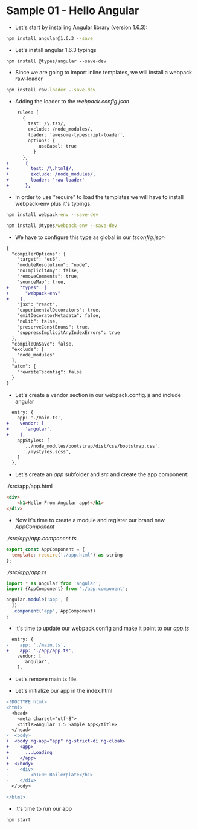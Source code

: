 # Sample 01 - Hello Angular

- Let's start by installing Angular library (version 1.6.3):

```cmd
npm install angular@1.6.3 --save
```

- Let's install angular 1.6.3 typings

```
npm install @types/angular --save-dev
```

- Since we are going to import inline templates, we will install a webpack raw-loader

```cmd
npm install raw-loader --save-dev
```

- Adding the loader to the _webpack.config.json_

```diff
    rules: [
      {
        test: /\.ts$/,
        exclude: /node_modules/,
        loader: 'awesome-typescript-loader',
        options: {
            useBabel: true
          }        
      },
+      { 
+        test: /\.html$/,
+        exclude: /node_modules/,
+        loader: 'raw-loader'
+      },      
```
- In order to use "require" to load the templates we will have to install webpack-env 
plus it's typings.

```cmd
npm install webpack-env --save-dev
```
```cmd
npm install @types/webpack-env --save-dev
```

- We have to configure this type as global in our _tsconfig.json_

```diff
{
  "compilerOptions": {
    "target": "es6",
    "moduleResolution": "node",
    "noImplicitAny": false,
    "removeComments": true,
    "sourceMap": true,
+    "types": [
+      "webpack-env"
+    ],    
    "jsx": "react",
    "experimentalDecorators": true,
    "emitDecoratorMetadata": false,
    "noLib": false,
    "preserveConstEnums": true,
    "suppressImplicitAnyIndexErrors": true
  },
  "compileOnSave": false,
  "exclude": [
    "node_modules"
  ],  
  "atom": {
    "rewriteTsconfig": false
  }
}
```

- Let's create a vendor section in our webpack.config.js and include angular

```diff
  entry: {
    app: './main.ts',
+    vendor: [
+      'angular',
+    ],    
    appStyles: [
      '../node_modules/bootstrap/dist/css/bootstrap.css',
      './mystyles.scss',       
    ]
  },

```

- Let's create an _app_ subfolder and _src_ and create the app component:

./src/app/app.html

```html
<div>
    <h1>Hello From Angular app!</h1>
</div>
```
- Now it's time to create a module and register our brand new _AppComponent_

_./src/app/app.component.ts_

```javascript
export const AppComponent = {
  template: require('./app.html') as string
};
```

_./src/app/app.ts_

```javascript
import * as angular from 'angular';
import {AppComponent} from './app.component';

angular.module('app', [
  ])
  .component('app', AppComponent)
;
```
- It's time to update our webpack.config and make it point to our _app.ts_

```diff
  entry: {
-    app: './main.ts',
+    app: './app/app.ts',
    vendor: [
      'angular',
    ],
```

- Let's remove main.ts file.

- Let's initialize our app in the index.html

```diff
<!DOCTYPE html>
<html>
  <head>
    <meta charset="utf-8">
    <title>Angular 1.5 Sample App</title>
  </head>
-  <body>
+  <body ng-app="app" ng-strict-di ng-cloak>
+    <app>
+      ...Loading
+    </app>
+  </body>
-    <div>
-        <h1>00 Boilerplate</h1>
-    </div>
  </body>

</html>
```
- It's time to run our app

```cmd
npm start
```






